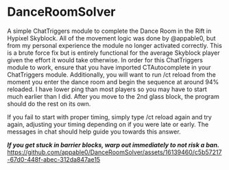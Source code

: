 # DanceRoomSolver
A simple ChatTriggers module to complete the Dance Room in the Rift in Hypixel Skyblock. All of the movement logic was done by @appable0, but from my personal experience the module no longer activated correctly. 
This is a brute force fix but is entirely functional for the average Skyblock player given the effort it would take otherwise. 
In order for this ChatTriggers module to work, ensure that you have imported CTAutocomplete in your ChatTriggers module. 
Additionally, you will want to run /ct reload from the moment you enter the dance room and begin the sequence at around 94% reloaded. I have lower ping than most players so you may have to start much earlier than I did. After you move to the 2nd
glass block, the program should do the rest on its own. 

If you fail to start with proper timing, simply type /ct reload again and try again, adjusting your timing depending on if you were late or early. The messages in chat should help guide you towards this answer. 

***If you get stuck in barrier blocks, warp out immediately to not risk a ban.***
https://github.com/appable0/DanceRoomSolver/assets/16139460/c5b57217-67d0-448f-abec-312da847ae15


